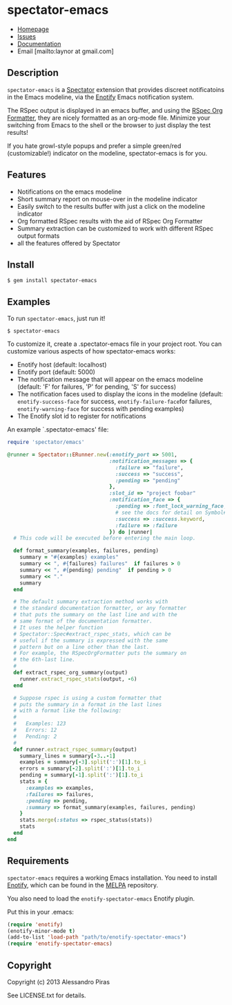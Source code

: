 # spectator-emacs

* [Homepage](https://github.com/laynor/spectator-emacs#readme)
* [Issues](https://github.com/laynor/spectator-emacs/issues)
* [Documentation](http://rubydoc.info/gems/spectator-emacs/frames)
* Email [mailto:laynor at gmail.com]

## Description

`spectator-emacs` is a [Spectator][spectator]
extension that provides discreet notificatoins in the Emacs modeline,
via the [Enotify][enotify] Emacs notification
system.

The RSpec output is displayed in an emacs buffer, and using the
[RSpec Org Formatter][RSpecOrgFormatter],
they are nicely formatted as an org-mode file. Minimize your switching
from Emacs to the shell or the browser to just display the test
results!

If you hate growl-style popups and prefer a simple green/red
(customizable!) indicator on the modeline, spectator-emacs is for you.

## Features

* Notifications on the emacs modeline
* Short summary report on mouse-over in the modeline indicator
* Easily switch to the results buffer with just a click on the
  modeline indicator
* Org formatted RSpec results with the aid of RSpec Org Formatter
* Summary extraction can be customized to work with different RSpec
  output formats
* all the features offered by Spectator

## Install
```
$ gem install spectator-emacs
```
## Examples

To run `spectator-emacs`, just run it!
```
$ spectator-emacs
```
To customize it, create a .spectator-emacs file in your project root.
You can customize various aspects of how spectator-emacs works:

* Enotify host (default: localhost)
* Enotify port (default: 5000)
* The notification message that will appear on the emacs modeline
  (default: 'F' for failures, 'P' for pending, 'S' for success)
* The notification faces used to display the icons in the modeline
  (default: `enotify-success-face` for success,
  `enotify-failure-face`for failures, `enotify-warning-face` for
  success with pending examples)
* The Enotify slot id to register for notifications

An example `.spectator-emacs' file:


```ruby
require 'spectator/emacs'

@runner = Spectator::ERunner.new(:enotify_port => 5001,
                                 :notification_messages => {
                                   :failure => "failure",
                                   :success => "success",
                                   :pending => "pending"
                                 },
                                 :slot_id => "project foobar"
                                 :notification_face => {
                                   :pending => :font_lock_warning_face,
                                   # see the docs for detail on Symbol#keyword
                                   :success => :success.keyword,
                                   :failure => :failure
                                 }) do |runner|
  # This code will be executed before entering the main loop.

  def format_summary(examples, failures, pending)
    summary = "#{examples} examples"
    summary << ", #{failures} failures"  if failures > 0
    summary << ", #{pending} pending"  if pending > 0
    summary << "."
    summary
  end

  # The default summary extraction method works with
  # the standard documentation formatter, or any formatter
  # that puts the summary on the last line and with the
  # same format of the documentation formatter.
  # It uses the helper function
  # Spectator::Spec#extract_rspec_stats, which can be
  # useful if the summary is expressed with the same
  # pattern but on a line other than the last.
  # For example, the RSpecOrgFormatter puts the summary on
  # the 6th-last line.
  #
  def extract_rspec_org_summary(output)
    runner.extract_rspec_stats(output, -6)
  end

  # Suppose rspec is using a custom formatter that
  # puts the summary in a format in the last lines
  # with a format like the following:
  #
  #   Examples: 123
  #   Errors: 12
  #   Pending: 2
  #
  def runner.extract_rspec_summary(output)
    summary_lines = summary[-3..-1]
    examples = summary[-3].split(':')[1].to_i
    errors = summary[-2].split(':')[1].to_i
    pending = summary[-1].split(':')[1].to_i
    stats = {
      :examples => examples,
      :failures => failures,
      :pending => pending,
      :summary => format_summary(examples, failures, pending)
    }
    stats.merge(:status => rspec_status(stats))
    stats
  end
end
```



## Requirements

`spectator-emacs` requires a working Emacs installation. You need to
install [Enotify][enotify], which can be found in the [MELPA][melpa]
repository.

You also need to load the `enotify-spectator-emacs` Enotify plugin.

Put this in your .emacs:

```lisp
(require 'enotify)
(enotify-minor-mode t)
(add-to-list 'load-path "path/to/enotify-spectator-emacs")
(require 'enotify-spectator-emacs)
```

## Copyright

Copyright (c) 2013 Alessandro Piras

See LICENSE.txt for details.

[enotify]:http://github.com/laynor/enotify
[spectator]:http://github.com/elia/spectator
[RSpecOrgFormatter]:http://github.org/laynor/rspec_org_formatter
[melpa]:http://melpa.milkbox.net/
